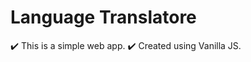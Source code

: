 # Language Translatore

✔️ This is a simple web app.
✔️ Created using Vanilla JS.
<!-- ✔️ Learned Following thing-
▪️ Events
▪️ Query selector
▪️ Network calls -->
